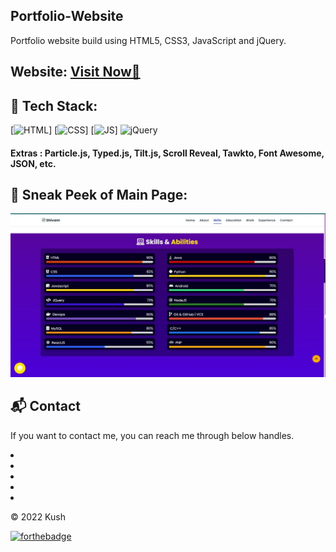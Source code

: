 ## Portfolio-Website
Portfolio website build using HTML5, CSS3, JavaScript and jQuery.

<h2> Website: 
<a href="" target="_blank">Visit Now🚀</a>
</h2>

## 📌 Tech Stack:

[![HTML](https://img.shields.io/badge/html5%20-%23E34F26.svg?&style=for-the-badge&logo=html5&logoColor=white)]
[![CSS](https://img.shields.io/badge/css3%20-%231572B6.svg?&style=for-the-badge&logo=css3&logoColor=white)]
[![JS](https://img.shields.io/badge/javascript%20-%23323330.svg?&style=for-the-badge&logo=javascript&logoColor=%23F7DF1E)]
<img alt="jQuery" src="https://img.shields.io/badge/jquery-%230769AD.svg?style=for-the-badge&logo=jquery&logoColor=white"/>

#### Extras : Particle.js, Typed.js, Tilt.js, Scroll Reveal, Tawkto, Font Awesome, JSON, etc.

## 📌 Sneak Peek of Main Page:
![skillsmockup](<https://github.com/ShivamAgarwal-code/Portfolio-Shivam-Agarwal/blob/1b50c9be8fbb5ae7c5678aa0292a3e59016f4675/assests/images/Screenshot%20(22).jpeg>)

<h2>📬 Contact</h2>

If you want to contact me, you can reach me through below handles.
<a class="linkedin" href="https://www.linkedin.com/in/kush-sah-439940182/" target="_blank"><i
                                class="fab fa-linkedin"></i></a></li>
<li><a class="github" href="https://github.com/Kush134" target="_blank"><i
                                class="fab fa-github"></i></a></li>
<li><a class="YouTube" href="https://medium.com/@kushsah42" target="_blank"><i
                                class="fab fa-medium"></i></a></li>
<li><a class="twitter" href="https://twitter.com/SahBhargav" target="_blank"><i
                                class="fab fa-twitter"></i></a></li>
<li><a class="Discord" href=" https://www.facebook.com/sonukumasah" target="_blank"><i
                                class="fab fa-facebook"></i></a></li>
<li><a class="instagram" href="https://www.instagram.com/kushbhargav/"><i
                                class="fab fa-instagram" target="_blank"></i></a>

© 2022 Kush

[![forthebadge](https://forthebadge.com/images/badges/built-with-love.svg)](https://forthebadge.com)
